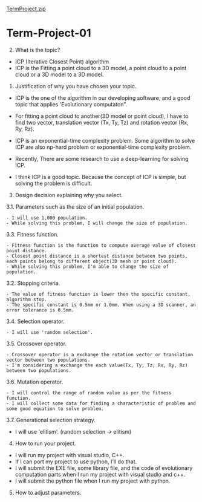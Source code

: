 [TermProject.zip](https://github.com/UDSEO/Term-Project-01/files/7668881/TermProject.zip)

# Term-Project-01

2. What is the topic?
 - ICP (Iterative Closest Point) algorithm
 - ICP is the Fitting a point cloud to a 3D model, a point cloud to a point cloud or a 3D model to a 3D model.

1. Justification of why you have chosen your topic.
 
 - ICP is the one of the algorithm in our developing software, and a good topic that applies 'Evolutionary computaton".
 
 - For fitting a point cloud to another(3D model or point cloud), I have to find two vector, translation vector (Tx, Ty, Tz) and rotation vector (Rx, Ry, Rz).
 
 - ICP is an exponential-time complexity problem. Some algorithm to solve ICP are also np-hard problem or exponential-time complexity problem.
 
 - Recently, There are some research to use a deep-learning for solving ICP.

 - I think ICP is a good topic. Because the concept of ICP is simple, but solving the problem is difficult.

3. Design decision explaining why you select.

  3.1. Parameters such as the size of an initial population.

    - I will use 1,000 population. 
    - While solving this problem, I will change the size of population.
  
  3.3. Fitness function.
  
    - Fitness function is the function to compute average value of closest point distance.
    - Closest point distance is a shortest distance between two points, each points belong to different object(3D mesh or point cloud).
    - While solving this problem, I'm able to change the size of population.
    
  3.2. Stopping criteria.
    
    - The value of fitness function is lower then the specific constant, algorithm stop.
    - The specific constant is 0.5mm or 1.0mm. When using a 3D scanner, an error tolerance is 0.5mm.
    

  3.4. Selection operator.
  
    - I will use 'random selection'.
    
  3.5. Crossover operator.
  
    - Crossover operator is a exchange the rotation vector or translation vector between two populations.
    - I'm considering a exchange the each value(Tx, Ty, Tz, Rx, Ry, Rz) between two populations. 

  3.6. Mutation operator.

    - I will control the range of random value as per the fitness function.
    - I will collect some data for finding a characteristic of problem and some good equation to solve problem.

  3.7. Generational selection strategy.
  
   - I will use 'elitism'. (random selection -> elitism)
    
    
4. How to run your project.
 - I will run my project with visual studio, C++. 
 - If I can port my project to use python, I'll do that.
 - I will submit the EXE file, some library file, and the code of evolutionary computation parts when I run my project with visual studio and c++.
 - I will submit the python file when I run my project with python.

5. How to adjust parameters.

